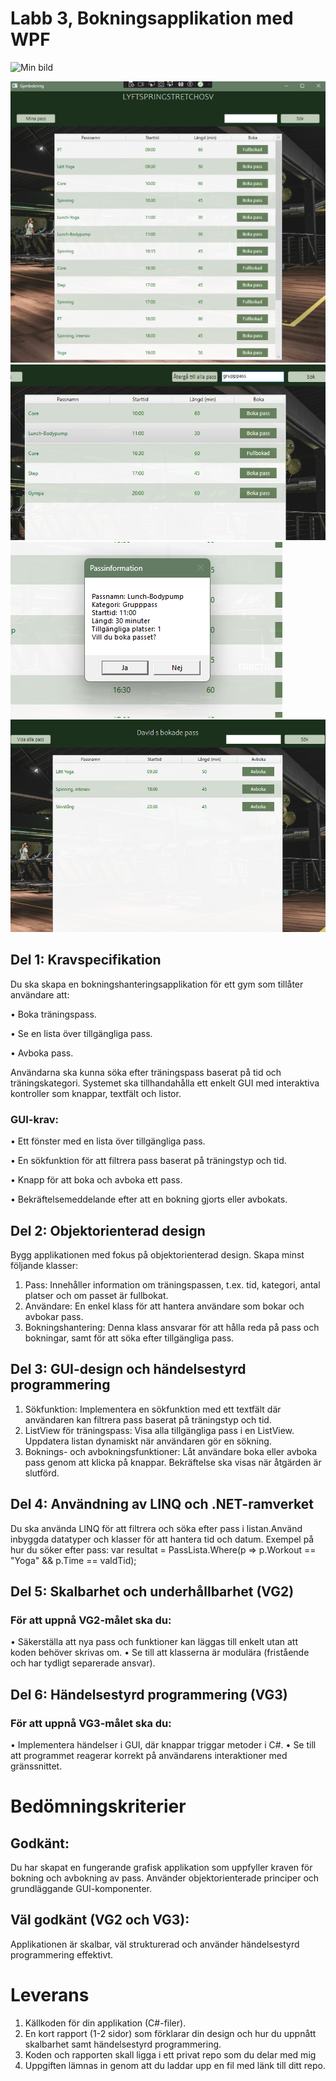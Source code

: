 # Labb 3, Bokningsapplikation med WPF

<img src="[https://example.com/min-bild.jpg](https://github.com/TantBella/Labb3Csharp/blob/main/gym_start.png)" alt="Min bild" width="100"/>

![Bild på startsidan](https://github.com/TantBella/Labb3Csharp/blob/main/gym_start.png)
![Bild på sökresultat](https://github.com/TantBella/Labb3Csharp/blob/main/search_result.png)
![Bild på mer info om ett specifikt pass](https://github.com/TantBella/Labb3Csharp/blob/main/more_info.png)
![Bild på "mina sidor" med bokade pass](https://github.com/TantBella/Labb3Csharp/blob/main/my_pages.png)



## Del 1: Kravspecifikation
Du ska skapa en bokningshanteringsapplikation för ett gym som tillåter användare
att:

• Boka träningspass.

• Se en lista över tillgängliga pass.

• Avboka pass.

Användarna ska kunna söka efter träningspass baserat på tid och träningskategori.
Systemet ska tillhandahålla ett enkelt GUI med interaktiva kontroller som knappar,
textfält och listor.

### GUI-krav:
• Ett fönster med en lista över tillgängliga pass.


• En sökfunktion för att filtrera pass baserat på träningstyp och tid.

• Knapp för att boka och avboka ett pass.

• Bekräftelsemeddelande efter att en bokning gjorts eller avbokats.

## Del 2: Objektorienterad design
Bygg applikationen med fokus på objektorienterad design. Skapa minst följande
klasser:

1. Pass: Innehåller information om träningspassen, t.ex. tid, kategori, antal platser
och om passet är fullbokat.
2. Användare: En enkel klass för att hantera användare som bokar och avbokar
pass.
3. Bokningshantering: Denna klass ansvarar för att hålla reda på pass och
bokningar, samt för att söka efter tillgängliga pass.

## Del 3: GUI-design och händelsestyrd programmering
1. Sökfunktion: Implementera en sökfunktion med ett textfält där användaren kan
filtrera pass baserat på träningstyp och tid.
2. ListView för träningspass: Visa alla tillgängliga pass i en ListView. Uppdatera
listan dynamiskt när användaren gör en sökning.
3. Boknings- och avbokningsfunktioner: Låt användare boka eller avboka pass
genom att klicka på knappar. Bekräftelse ska visas när åtgärden är slutförd.

## Del 4: Användning av LINQ och .NET-ramverket
Du ska använda LINQ för att filtrera och söka efter pass i listan.Använd inbyggda
datatyper och klasser för att hantera tid och datum.
Exempel på hur du söker efter pass:
var resultat = PassLista.Where(p => p.Workout == "Yoga" && p.Time == valdTid);

## Del 5: Skalbarhet och underhållbarhet (VG2)

### För att uppnå VG2-målet ska du:
• Säkerställa att nya pass och funktioner kan läggas till enkelt utan att koden
behöver skrivas om.
• Se till att klasserna är modulära (fristående och har tydligt separerade ansvar).

## Del 6: Händelsestyrd programmering (VG3)

### För att uppnå VG3-målet ska du:
• Implementera händelser i GUI, där knappar triggar metoder i C#.
• Se till att programmet reagerar korrekt på användarens interaktioner med
gränssnittet.

# Bedömningskriterier

## Godkänt: 
Du har skapat en fungerande grafisk applikation som uppfyller kraven
för bokning och avbokning av pass. Använder objektorienterade principer och
grundläggande GUI-komponenter.

## Väl godkänt (VG2 och VG3): 
Applikationen är skalbar, väl strukturerad och
använder händelsestyrd programmering effektivt.

# Leverans

1. Källkoden för din applikation (C#-filer).
2. En kort rapport (1-2 sidor) som förklarar din design och hur du uppnått
skalbarhet samt händelsestyrd programmering.
3. Koden och rapporten skall ligga i ett privat repo som du delar med mig
4. Uppgiften lämnas in genom att du laddar upp en fil med länk till ditt repo.
